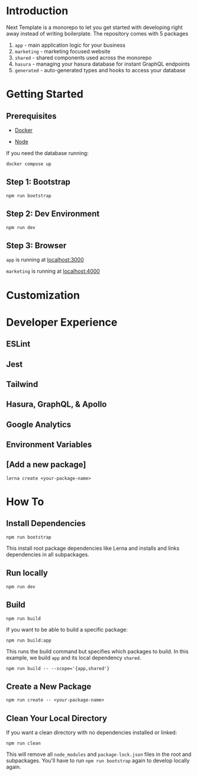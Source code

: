 # Introduction

Next Template is a monorepo to let you get started with developing right away instead of writing boilerplate. The repository comes with 5 packages

1. `app` - main application logic for your business
1. `marketing` - marketing focused website 
1. `shared` - shared components used across the monorepo
1. `hasura` - managing your hasura database for instant GraphQL endpoints
1. `generated` - auto-generated types and hooks to access your database

# Getting Started

## Prerequisites

* [Docker](https://docs.docker.com/get-docker/)

* [Node](https://nodejs.org/en/)

If you need the database running:

```
docker compose up
```

## Step 1: Bootstrap 

```
npm run bootstrap
```

## Step 2: Dev Environment

```
npm run dev
```

## Step 3: Browser

`app` is running at [localhost:3000](http://localhost:3000)

`marketing` is running at [localhost:4000](http://localhost:4000)

# Customization


# Developer Experience

## ESLint

## Jest

## Tailwind

## Hasura, GraphQL, & Apollo

## Google Analytics

## Environment Variables



## [Add a new package]

```
lerna create <your-package-name>
```

# How To

## Install Dependencies

```
npm run bootstrap
```

This install root package dependencies like Lerna and installs and links dependencies in all subpackages.

## Run locally

``` 
npm run dev
```

## Build 

```
npm run build
```

If you want to be able to build a specific package:

```
npm run build:app
```

This runs the build command but specifies which packages to build. In this example, we build `app` and its local dependency `shared`. 

```
npm run build -- --scope='{app,shared'}
```

## Create a New Package

```
npm run create -- <your-package-name>
```

## Clean Your Local Directory

If you want a clean directory with no dependencies installed or linked:

```
npm run clean
```

This will remove all `node_modules` and `package-lock.json` files in the root and subpackages. You'll have to run `npm run bootstrap` again to develop locally again. 